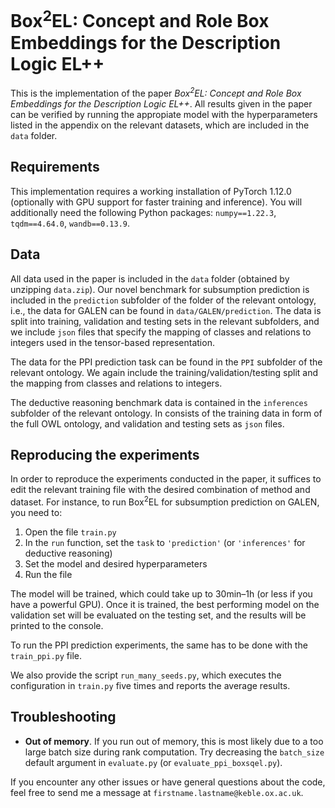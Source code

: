 # Box<sup>2</sup>EL: Concept and Role Box Embeddings for the Description Logic EL++

This is the implementation of the paper *Box<sup>2</sup>EL: Concept and Role Box Embeddings for the Description Logic EL++*. All results given in the paper can be verified by running the appropiate model with the hyperparameters listed in the appendix on the relevant datasets, which are included in the `data` folder.

## Requirements

This implementation requires a working installation of PyTorch 1.12.0 (optionally with GPU support for faster training and inference). You will additionally need the following Python packages: `numpy==1.22.3`, `tqdm==4.64.0`, `wandb==0.13.9`.

## Data

All data used in the paper is included in the `data` folder (obtained by unzipping `data.zip`). Our novel benchmark for subsumption prediction is included in the `prediction` subfolder of the folder of the relevant ontology, i.e., the data for GALEN can be found in `data/GALEN/prediction`. The data is split into training, validation and testing sets in the relevant subfolders, and we include `json` files that specify the mapping of classes and relations to integers used in the tensor-based representation.

The data for the PPI prediction task can be found in the `PPI` subfolder of the relevant ontology. We again include the training/validation/testing split and the mapping from classes and relations to integers.

The deductive reasoning benchmark data is contained in the `inferences` subfolder of the relevant ontology. In consists of the training data in form of the full OWL ontology, and validation and testing sets as `json` files.

## Reproducing the experiments

In order to reproduce the experiments conducted in the paper, it suffices to edit the relevant training file with the desired combination of method and dataset. For instance, to run Box<sup>2</sup>EL for subsumption prediction on GALEN, you need to:
1. Open the file `train.py`
2. In the `run` function, set the `task` to `'prediction'` (or `'inferences'` for deductive reasoning)
3. Set the model and desired hyperparameters
4. Run the file

The model will be trained, which could take up to 30min–1h (or less if you have a powerful GPU). Once it is trained, the best performing model on the validation set will be evaluated on the testing set, and the results will be printed to the console.

To run the PPI prediction experiments, the same has to be done with the `train_ppi.py` file.

We also provide the script `run_many_seeds.py`, which executes the configuration in `train.py` five times and reports the average results.

## Troubleshooting

* **Out of memory**. If you run out of memory, this is most likely due to a too large batch size during rank computation. Try decreasing the `batch_size` default argument in `evaluate.py` (or `evaluate_ppi_boxsqel.py`).

If you encounter any other issues or have general questions about the code, feel free to send me a message at `firstname.lastname@keble.ox.ac.uk`.
